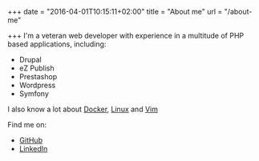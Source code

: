+++
date = "2016-04-01T10:15:11+02:00"
title = "About me"
url = "/about-me"

+++
I'm a veteran web developer with experience in a multitude of PHP based applications, including:

 * Drupal
 * eZ Publish
 * Prestashop
 * Wordpress
 * Symfony

I also know a lot about [Docker](https://github.com/henrik-farre/docker), [Linux](/categories/linux/) and [Vim](https://github.com/henrik-farre/vimrc)

Find me on:

 * <i class='fa fa-github'></i> [GitHub](https://github.com/henrik-farre)
 * <i class='fa fa-linkedin'></i> [LinkedIn](https://dk.linkedin.com/in/henrikfarre)

